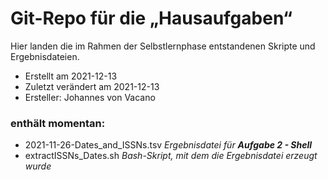 # Git-Repo für die „Hausaufgaben“

Hier landen die im Rahmen der Selbstlernphase entstandenen Skripte und Ergebnisdateien.

- Erstellt am 2021-12-13
- Zuletzt verändert am 2021-12-13
- Ersteller: Johannes von Vacano

### enthält momentan:
- 2021-11-26-Dates_and_ISSNs.tsv _Ergebnisdatei für **Aufgabe 2 - Shell**_
- extractISSNs_Dates.sh _Bash-Skript, mit dem die Ergebnisdatei erzeugt wurde_


